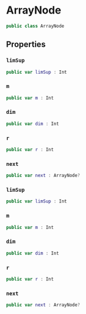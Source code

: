 # ArrayNode

``` swift
public class ArrayNode 
```

## Properties

### `limSup`

``` swift
public var limSup : Int
```

### `m`

``` swift
public var m : Int
```

### `dim`

``` swift
public var dim : Int
```

### `r`

``` swift
public var r : Int
```

### `next`

``` swift
public var next : ArrayNode?
```

### `limSup`

``` swift
public var limSup : Int
```

### `m`

``` swift
public var m : Int
```

### `dim`

``` swift
public var dim : Int
```

### `r`

``` swift
public var r : Int
```

### `next`

``` swift
public var next : ArrayNode?
```
